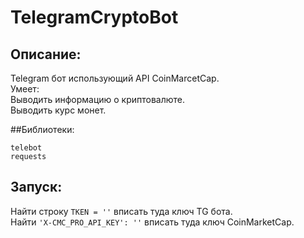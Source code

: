# TelegramCryptoBot
  
## Описание:  
Telegram бот использующий API CoinMarcetCap.  
Умеет:  
  Выводить информацию о криптовалюте.  
  Выводить курс монет.  
  
##Библиотеки:
```
telebot
requests
```

## Запуск:  
  Найти строку ```TKEN = ''``` вписать туда ключ TG бота.  
  Найти ```'X-CMC_PRO_API_KEY': ''``` вписать туда ключ CoinMarketCap.  
